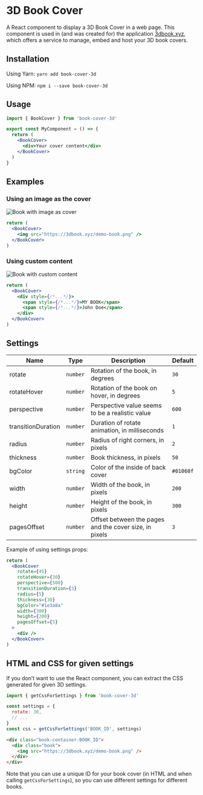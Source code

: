 # 3D Book Cover

A React component to display a 3D Book Cover in a web page. This component
is used in (and was created for) the application [3dbook.xyz](https://3dbook.xyz),
which offers a service to manage, embed and host your 3D book covers.

## Installation

Using Yarn: `yarn add book-cover-3d`

Using NPM: `npm i --save book-cover-3d`

## Usage

```jsx
import { BookCover } from 'book-cover-3d'

export const MyComponent = () => {
  return (
    <BookCover>
      <div>Your cover content</div>
    </BookCover>
  )
}
```

## Examples

### Using an image as the cover

![Book with image as cover](https://github.com/scastiel/book-cover-3d/raw/master/images/book-image.webp)

```jsx
return (
  <BookCover>
    <img src="https://3dbook.xyz/demo-book.png" />
  </BookCover>
)
```

### Using custom content

![Book with custom content](https://github.com/scastiel/book-cover-3d/raw/master/images/book-custom-content.webp)

```jsx
return (
  <BookCover>
    <div style={/*...*/}>
      <span style={/*...*/}>MY BOOK</span>
      <span style={/*...*/}>John Doe</span>
    </div>
  </BookCover>
)
```

## Settings

| Name               | Type     | Description                                            | Default   |
| ------------------ | -------- | ------------------------------------------------------ | --------- |
| rotate             | `number` | Rotation of the book, in degrees                       | `30`      |
| rotateHover        | `number` | Rotation of the book on hover, in degrees              | `5`       |
| perspective        | `number` | Perspective value seems to be a realistic value        | `600`     |
| transitionDuration | `number` | Duration of rotate animation, in milliseconds          | `1`       |
| radius             | `number` | Radius of right corners, in pixels                     | `2`       |
| thickness          | `number` | Book thickness, in pixels                              | `50`      |
| bgColor            | `string` | Color of the inside of back cover                      | `#01060f` |
| width              | `number` | Width of the book, in pixels                           | `200`     |
| height             | `number` | Height of the book, in pixels                          | `300`     |
| pagesOffset        | `number` | Offset between the pages and the cover size, in pixels | `3`       |

Example of using settings props:

```jsx
return (
  <BookCover
    rotate={45}
    rotateHover={30}
    perspective={500}
    transitionDuration={3}
    radius={5}
    thickness={30}
    bgColor="#1e3a8a"
    width={300}
    height={200}
    pagesOffset={5}
  >
    <div />
  </BookCover>
)
```

## HTML and CSS for given settings

If you don’t want to use the React component, you can extract the CSS generated for
given 3D settings.

```js
import { getCssForSettings } from 'book-cover-3d'

const settings = {
  rotate: 30,
  // ...
}
const css = getCssForSettings('BOOK_ID', settings)
```

```html
<div class="book-container-BOOK_ID">
  <div class="book">
    <img src="https://3dbook.xyz/demo-book.png" />
  </div>
</div>
```

Note that you can use a unique ID for your book cover (in HTML and when
calling `getCssForSettings`), so you can use different settings for
different books.
